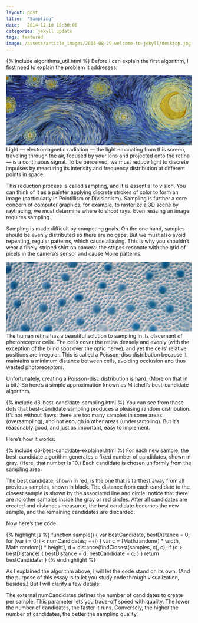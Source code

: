 ```yaml
---
layout: post
title:  "Sampling"
date:   2014-12-10 18:30:00
categories: jekyll update
tags: featured
image: /assets/article_images/2014-08-29-welcome-to-jekyll/desktop.jpg
---
```

{% include algorithms_util.html %}
Before I can explain the first algorithm, I first need to explain the problem it addresses.

![Van Gogh's "Starry Night"](/assets/article_images/sampling/starry-night-detail.jpg)
Light — electromagnetic radiation — the light emanating from this screen, traveling through the air, focused by your lens and projected onto the retina — is a continuous signal. To be perceived, we must reduce light to discrete impulses by measuring its intensity and frequency distribution at different points in space.

This reduction process is called sampling, and it is essential to vision. You can think of it as a painter applying discrete strokes of color to form an image (particularly in Pointillism or Divisionism). Sampling is further a core concern of computer graphics; for example, to rasterize a 3D scene by raytracing, we must determine where to shoot rays. Even resizing an image requires sampling.

Sampling is made difficult by competing goals. On the one hand, samples should be evenly distributed so there are no gaps. But we must also avoid repeating, regular patterns, which cause aliasing. This is why you shouldn’t wear a finely-striped shirt on camera: the stripes resonate with the grid of pixels in the camera’s sensor and cause Moiré patterns.

![Retinal Cone Mosaic](/assets/article_images/sampling/retinal-cone-mosaic.jpg)
The human retina has a beautiful solution to sampling in its placement of photoreceptor cells. The cells cover the retina densely and evenly (with the exception of the blind spot over the optic nerve), and yet the cells’ relative positions are irregular. This is called a Poisson-disc distribution because it maintains a minimum distance between cells, avoiding occlusion and thus wasted photoreceptors.

Unfortunately, creating a Poisson-disc distribution is hard. (More on that in a bit.) So here’s a simple approximation known as Mitchell’s best-candidate algorithm.

{% include d3-best-candidate-sampling.html %}
You can see from these dots that best-candidate sampling produces a pleasing random distribution. It’s not without flaws: there are too many samples in some areas (oversampling), and not enough in other areas (undersampling). But it’s reasonably good, and just as important, easy to implement.

Here’s how it works:

{% include d3-best-candidate-explainer.html %}
For each new sample, the best-candidate algorithm generates a fixed number of candidates, shown in gray. (Here, that number is 10.) Each candidate is chosen uniformly from the sampling area.

The best candidate, shown in red, is the one that is farthest away from all previous samples, shown in black. The distance from each candidate to the closest sample is shown by the associated line and circle: notice that there are no other samples inside the gray or red circles. After all candidates are created and distances measured, the best candidate becomes the new sample, and the remaining candidates are discarded.

Now here’s the code:

{% highlight js %}
function sample() {
  var bestCandidate, bestDistance = 0;
  for (var i = 0; i < numCandidates; ++i) {
    var c = [Math.random() * width, Math.random() * height],
        d = distance(findClosest(samples, c), c);
    if (d > bestDistance) {
      bestDistance = d;
      bestCandidate = c;
    }
  }
  return bestCandidate;
}
{% endhighlight %}

As I explained the algorithm above, I will let the code stand on its own. (And the purpose of this essay is to let you study code through visualization, besides.) But I will clarify a few details:

The external numCandidates defines the number of candidates to create per sample. This parameter lets you trade-off speed with quality. The lower the number of candidates, the faster it runs. Conversely, the higher the number of candidates, the better the sampling quality.
